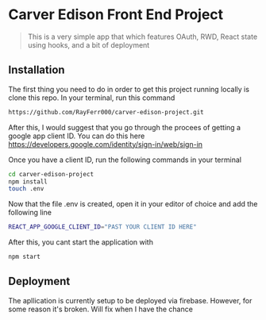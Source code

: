 # Carver Edison Front End Project
> This is a very simple app that which features OAuth, RWD, React state using hooks, and a bit of deployment


## Installation

The first thing you need to do in order to get this project running locally is clone this repo. In your terminal, run this command

```sh
https://github.com/RayFerr000/carver-edison-project.git
```
After this, I would suggest that you go through the procees of getting a google app client ID. You can do this here https://developers.google.com/identity/sign-in/web/sign-in

Once you have a client ID, run the following commands in your terminal

```sh
cd carver-edison-project
npm install
touch .env
```
Now that the file .env is created, open it in your editor of choice and add the following line

```sh
REACT_APP_GOOGLE_CLIENT_ID="PAST YOUR CLIENT ID HERE"
```

After this, you cant start the application with 
```sh
npm start
```
## Deployment

The apllication is currently setup to be deployed via firebase. However, for some reason it's broken. Will fix when I have the chance
